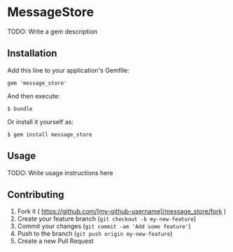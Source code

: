 # MessageStore

TODO: Write a gem description

## Installation

Add this line to your application's Gemfile:

    gem 'message_store'

And then execute:

    $ bundle

Or install it yourself as:

    $ gem install message_store

## Usage

TODO: Write usage instructions here

## Contributing

1. Fork it ( https://github.com/[my-github-username]/message_store/fork )
2. Create your feature branch (`git checkout -b my-new-feature`)
3. Commit your changes (`git commit -am 'Add some feature'`)
4. Push to the branch (`git push origin my-new-feature`)
5. Create a new Pull Request
